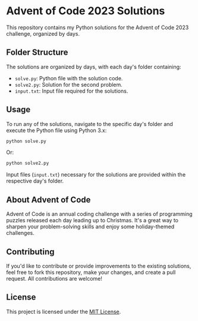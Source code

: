 # Advent of Code 2023 Solutions

This repository contains my Python solutions for the Advent of Code 2023 challenge, organized by days.

## Folder Structure

The solutions are organized by days, with each day's folder containing:

- `solve.py`: Python file with the solution code.
- `solve2.py`: Solution for the second problem.
- `input.txt`: Input file required for the solutions.

## Usage

To run any of the solutions, navigate to the specific day's folder and execute the Python file using Python 3.x:

```bash
python solve.py
```

Or:

```bash
python solve2.py
```

Input files (`input.txt`) necessary for the solutions are provided within the respective day's folder.

## About Advent of Code

Advent of Code is an annual coding challenge with a series of programming puzzles released each day leading up to Christmas. It's a great way to sharpen your problem-solving skills and enjoy some holiday-themed challenges.

## Contributing

If you'd like to contribute or provide improvements to the existing solutions, feel free to fork this repository, make your changes, and create a pull request. All contributions are welcome!

## License

This project is licensed under the [MIT License](LICENSE).

